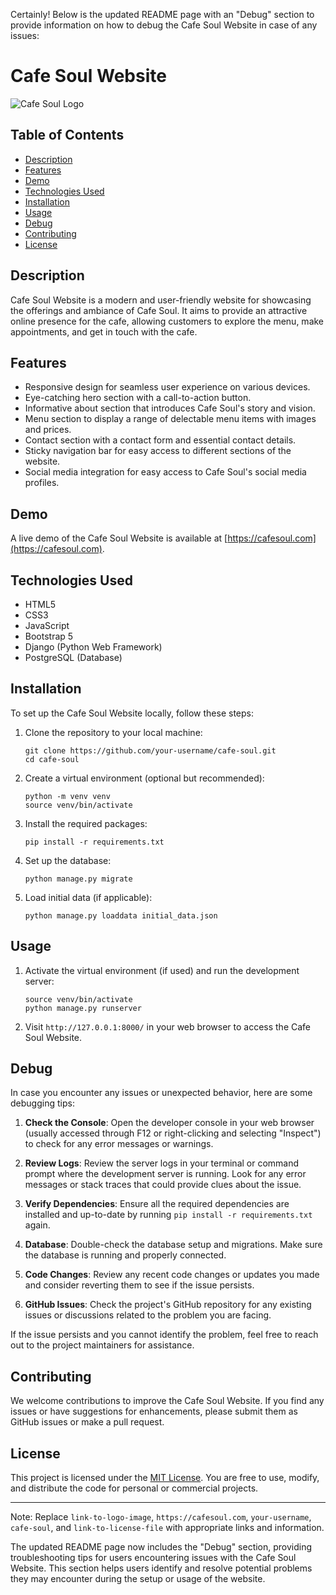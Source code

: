 Certainly! Below is the updated README page with an "Debug" section to provide information on how to debug the Cafe Soul Website in case of any issues:

# Cafe Soul Website

![Cafe Soul Logo](link-to-logo-image)

## Table of Contents

- [Description](#description)
- [Features](#features)
- [Demo](#demo)
- [Technologies Used](#technologies-used)
- [Installation](#installation)
- [Usage](#usage)
- [Debug](#debug)
- [Contributing](#contributing)
- [License](#license)

## Description

Cafe Soul Website is a modern and user-friendly website for showcasing the offerings and ambiance of Cafe Soul. It aims to provide an attractive online presence for the cafe, allowing customers to explore the menu, make appointments, and get in touch with the cafe.

## Features

- Responsive design for seamless user experience on various devices.
- Eye-catching hero section with a call-to-action button.
- Informative about section that introduces Cafe Soul's story and vision.
- Menu section to display a range of delectable menu items with images and prices.
- Contact section with a contact form and essential contact details.
- Sticky navigation bar for easy access to different sections of the website.
- Social media integration for easy access to Cafe Soul's social media profiles.

## Demo

A live demo of the Cafe Soul Website is available at [https://cafesoul.com](https://cafesoul.com).

## Technologies Used

- HTML5
- CSS3
- JavaScript
- Bootstrap 5
- Django (Python Web Framework)
- PostgreSQL (Database)

## Installation

To set up the Cafe Soul Website locally, follow these steps:

1. Clone the repository to your local machine:
   ```
   git clone https://github.com/your-username/cafe-soul.git
   cd cafe-soul
   ```

2. Create a virtual environment (optional but recommended):
   ```
   python -m venv venv
   source venv/bin/activate
   ```

3. Install the required packages:
   ```
   pip install -r requirements.txt
   ```

4. Set up the database:
   ```
   python manage.py migrate
   ```

5. Load initial data (if applicable):
   ```
   python manage.py loaddata initial_data.json
   ```

## Usage

1. Activate the virtual environment (if used) and run the development server:
   ```
   source venv/bin/activate
   python manage.py runserver
   ```

2. Visit `http://127.0.0.1:8000/` in your web browser to access the Cafe Soul Website.

## Debug

In case you encounter any issues or unexpected behavior, here are some debugging tips:

1. **Check the Console**: Open the developer console in your web browser (usually accessed through F12 or right-clicking and selecting "Inspect") to check for any error messages or warnings.

2. **Review Logs**: Review the server logs in your terminal or command prompt where the development server is running. Look for any error messages or stack traces that could provide clues about the issue.

3. **Verify Dependencies**: Ensure all the required dependencies are installed and up-to-date by running `pip install -r requirements.txt` again.

4. **Database**: Double-check the database setup and migrations. Make sure the database is running and properly connected.

5. **Code Changes**: Review any recent code changes or updates you made and consider reverting them to see if the issue persists.

6. **GitHub Issues**: Check the project's GitHub repository for any existing issues or discussions related to the problem you are facing.

If the issue persists and you cannot identify the problem, feel free to reach out to the project maintainers for assistance.

## Contributing

We welcome contributions to improve the Cafe Soul Website. If you find any issues or have suggestions for enhancements, please submit them as GitHub issues or make a pull request.

## License

This project is licensed under the [MIT License](link-to-license-file). You are free to use, modify, and distribute the code for personal or commercial projects.

---

Note: Replace `link-to-logo-image`, `https://cafesoul.com`, `your-username`, `cafe-soul`, and `link-to-license-file` with appropriate links and information.

The updated README page now includes the "Debug" section, providing troubleshooting tips for users encountering issues with the Cafe Soul Website. This section helps users identify and resolve potential problems they may encounter during the setup or usage of the website.
